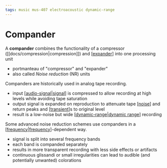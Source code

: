 ```yaml
---
tags: music mus-407 electroacoustic dynamic-range
---
```


# Compander

A **compander** combines the functionality of a compressor ([[docs/compression|compression]]) and [[expander]] into one processing unit

- portmanteau of "compressor" and "expander"
- also called _Noise reduction_ (NR) units

Companders are historically used in analog tape recording.

- input [[audio-signal|signal]] is compressed to allow recording at high levels while avoiding tape saturation
- output signal is expanded on reproduction to attenuate tape [[noise]] and return peaks and [[transient]]s to original level
- result is a low-noise but wide [[dynamic-range|dynamic range]] recording

Some advanced noise reduction schemes use companders in a [[frequency|frequency]]-dependent way.

- signal is split into several frequency bands
- each band is companded separately
- results in more transparent recording with less side effects or artifacts
- continuous glissandi or small irregularities can lead to audible (and potentially unwanted) colorations

[//begin]: # "Autogenerated link references for markdown compatibility"
[expander]: expander "Expander"
[audio-signal|signal]: audio-signal "Audio Signal"
[noise]: noise "Noise"
[transient]: transient "Transient"
[dynamic-range|dynamic range]: dynamic-range "Dynamic Range"
[frequency|frequency]: frequency "Frequency"
[//end]: # "Autogenerated link references"